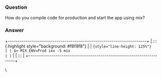 ### Question
How do you compile code for production and start the app using mix?


### Answer
<div>

+-----------------------------------------------------------------------+
| ::: {.highlight style="background: #f8f8f8"}                          |
| ``` {style="line-height: 125%"}                                       |
| $> MIX_ENV=Prod iex -S mix                                            |
| ```                                                                   |
| :::                                                                   |
+-----------------------------------------------------------------------+

\

</div>


